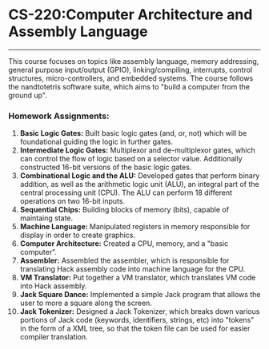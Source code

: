 <h1><b>CS-220</b>:Computer Architecture and Assembly Language</h1>

<hr>

<p>This course focuses on topics like assembly language, memory addressing, general purpose input/output (GPIO), linking/compiling, interrupts, control structures, micro-controllers, and embedded systems. The course follows the nandtotetris software suite, which aims to "build a computer from the ground up".</p>

<h3><b>Homework Assignments:</b></h3>
<ol>
  <li><b>Basic Logic Gates:</b> Built basic logic gates (and, or, not) which will be foundational guiding the logic in further gates.</li>
  <li><b>Intermediate Logic Gates:</b> Multiplexor and de-multiplexor gates, which can control the flow of logic based on a selector value. Additionally constructed 16-bit versions of the basic logic gates.
  <li><b>Combinational Logic and the ALU:</b> Developed gates that perform binary addition, as well as the arithmetic logic unit (ALU), an integral part of the central processing unit (CPU). The ALU can perform 18 different operations on two 16-bit inputs.</li>   
  <li><b>Sequential Chips:</b> Building blocks of memory (bits), capable of maintaing state.</li>
  <li><b>Machine Language:</b> Manipulated registers in memory responsible for display in order to create graphics.</li>
  <li><b>Computer Architecture:</b> Created a CPU, memory, and a "basic computer".</li>
  <li><b>Assembler:</b> Assembled the assembler, which is responsible for translating Hack assembly code into machine language for the CPU.</li>
  <li><b>VM Translator:</b> Put together a VM translator, which translates VM code into Hack assembly.</li>
  <li><b>Jack Square Dance:</b> Implemented a simple Jack program that allows the user to more a square along the screen.</li>
  <li><b>Jack Tokenizer:</b> Designed a Jack Tokenizer, which breaks down various portions of Jack code (keywords, identifiers, strings, etc) into "tokens" in the form of a XML tree, so that the token file can be used for easier compiler translation.</li>
<ol>

